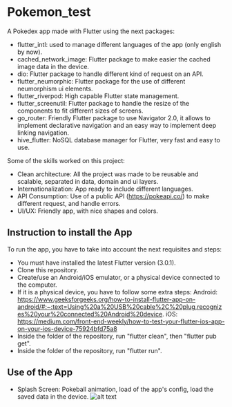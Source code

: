 
# Pokemon_test

A Pokedex app made with Flutter using the next packages:

* flutter_intl: used to manage different languages of the app (only english by now).
* cached_network_image: Flutter package to make easier the cached image data in the device.
* dio: Flutter package to handle different kind of request on an API.
* flutter_neumorphic: Flutter package for the use of different neumorphism ui elements.
* flutter_riverpod: High capable Flutter state management.
* flutter_screenutil: Flutter package to handle the resize of the components to fit different sizes of screens.
* go_router: Friendly Flutter package to use Navigator 2.0, it allows to implement declarative navigation and an easy way to implement deep linking navigation.
* hive_flutter: NoSQL database manager for Flutter, very fast and easy to use.

Some of the skills worked on this project:

* Clean architecture: All the project was made to be reusable and scalable, separated in data, domain and ui layers.
* Internationalization: App ready to include different languages.
* API Consumption: Use of a public API (https://pokeapi.co/) to make different request, and handle errors.
* UI/UX: Friendly app, with nice shapes and colors.



## Instruction to install the App

To run the app, you have to take into account the next requisites and steps:

* You must have installed the latest Flutter version (3.0.1).
* Clone this repository.
* Create/use an Android/iOS emulator, or a physical device connected to the computer.
* If it is a physical device, you have to follow some extra steps:
	Android: https://www.geeksforgeeks.org/how-to-install-flutter-app-on-android/#:~:text=Using%20a%20USB%20cable%2C%20plug,recognizes%20your%20connected%20Android%20device.
	iOS: https://medium.com/front-end-weekly/how-to-test-your-flutter-ios-app-on-your-ios-device-75924bfd75a8
* Inside the folder of the repository, run "flutter clean", then "flutter pub get".
* Inside the folder of the repository, run "flutter run".

## Use of the App

* Splash Screen: Pokeball animation, load of the app's config, load the saved data in the device.
![alt text](https://drive.google.com/file/d/18Iqsv8J84Y6z1OhCAGnUxjMl8AgSBcle/view?usp=sharing)
